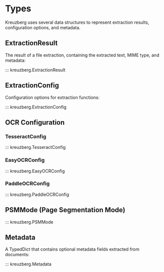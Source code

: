 # Types

Kreuzberg uses several data structures to represent extraction results, configuration options, and metadata.

## ExtractionResult

The result of a file extraction, containing the extracted text, MIME type, and metadata:

::: kreuzberg.ExtractionResult

## ExtractionConfig

Configuration options for extraction functions:

::: kreuzberg.ExtractionConfig

## OCR Configuration

### TesseractConfig

::: kreuzberg.TesseractConfig

### EasyOCRConfig

::: kreuzberg.EasyOCRConfig

### PaddleOCRConfig

::: kreuzberg.PaddleOCRConfig

## PSMMode (Page Segmentation Mode)

::: kreuzberg.PSMMode

## Metadata

A TypedDict that contains optional metadata fields extracted from documents:

::: kreuzberg.Metadata
